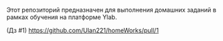 Этот репозиторий предназначен для выполнения домашних заданий в рамках обучения на платформе Ylab.

(Дз #1)  https://github.com/Ulan221/homeWorks/pull/1
